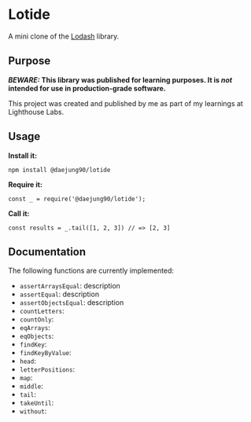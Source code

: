 # Lotide

A mini clone of the [Lodash](https://lodash.com) library.

## Purpose

**_BEWARE:_ This library was published for learning purposes. It is _not_ intended for use in production-grade software.**

This project was created and published by me as part of my learnings at Lighthouse Labs. 

## Usage

**Install it:**

`npm install @daejung90/lotide`

**Require it:**

`const _ = require('@daejung90/lotide');`

**Call it:**

`const results = _.tail([1, 2, 3]) // => [2, 3]`

## Documentation

The following functions are currently implemented:

* `assertArraysEqual`: description
* `assertEqual`: description
* `assertObjectsEqual`: description
* `countLetters`: 
* `countOnly`:
* `eqArrays`:
* `eqObjects`:
* `findKey`:
* `findKeyByValue`:
* `head`:
* `letterPositions`:
* `map`:
* `middle`:
* `tail`:
* `takeUntil`:
* `without`: